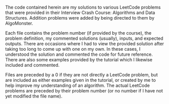 The code contained herein are my solutions to various LeetCode problems that were provided in their Interview Crash Course: Algorithms and Data Structures. Addition problems were added by being directed to them by AlgoMonster.

Each file contains the problem number (if provided by the course), the problem definition, my commented solutions (usually), inputs, and expected outputs. There are occasions where I had to view the provided solution after taking too long to come up with one on my own. In these cases, I understood the solution and commented the code for future reference. There are also some examples provided by the tutorial which I likewise included and commented.

Files are preceded by a 0 if they are not directly a LeetCode problem, but are included as either examples given in the tutorial, or created by me to help improve my understanding of an algorithm. The actual LeetCode problems are preceded by their problem number (or no number if I have not yet modified the file name).